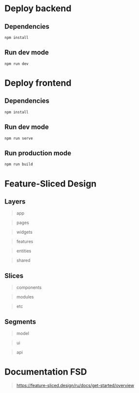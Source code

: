 # Deploy backend

## Dependencies

```
npm install
```

## Run dev mode

```
npm run dev
```

# Deploy frontend

## Dependencies

```
npm install
```

## Run dev mode

```
npm run serve
```

## Run production mode

```
npm run build
```

# Feature-Sliced Design

## Layers

> app

> pages

> widgets

> features

> entities

> shared

## Slices

> components

> modules

> etc

## Segments

> model

> ui

> api

# Documentation FSD

> https://feature-sliced.design/ru/docs/get-started/overview